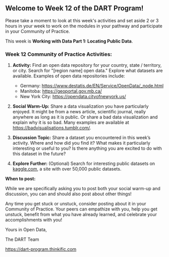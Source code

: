 ## **Welcome to Week 12 of the DART Program!**

Please take a moment to look at this week's activities and set aside 2 or 3 hours in your week to work on the modules in your pathway and participate in your Community of Practice.

This week is **Working with Data Part 1: Locating Public Data**.

### **Week 12 Community of Practice Activities:**

1. **Activity:** Find an open data repository for your country, state / territory,  or city. Search for "[region name] open data." Explore what datasets are available. Examples of open data repositories include:
    - Germany: https://www.destatis.de/EN/Service/OpenData/_node.html
    - Manitoba: https://geoportal.gov.mb.ca/ 
    - New York City: https://opendata.cityofnewyork.us/ 

2. **Social Warm-Up:** Share a data visualization you have particularly enjoyed. It might be from a news article, scientific journal, really anywhere as long as it is public. Or share a bad data visualization and explain why it is so bad. Many examples are available at https://badvisualisations.tumblr.com/.
 

3. **Discussion Topic:** Share a dataset you encountered in this week’s activity. Where and how did you find it? What makes it particularly interesting or useful to you? Is there anything you are excited to do with this dataset in the future?

4. **Explore Further:** (Optional) Search for interesting public datasets on [kaggle.com](kaggle.com), a site with over 50,000 public datasets.

**When to post:**

While we are specifically asking you to post both your social warm-up and discussion, you can and should also post about other things!

Any time you get stuck or unstuck, consider posting about it in your Community of Practice. Your peers can empathize with you, help you get unstuck, benefit from what you have already learned, and celebrate your accomplishments with you!

 Yours in Open Data, 

The DART Team

https://dart-program.thinkific.com
